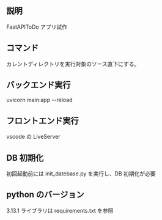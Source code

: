 ## 説明

FastAPIToDo アプリ試作

## コマンド

カレントディレクトリを実行対象のソース直下にする。

## バックエンド実行

uvicorn main:app --reload

## フロントエンド実行

vscode の LiveServer

## DB 初期化

初回起動前には init_datebase.py を実行し、DB 初期化が必要

## python のバージョン

3.13.1
ライブラリは requirements.txt を参照
